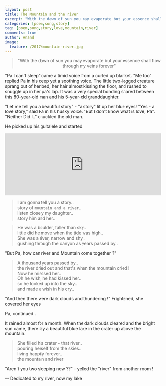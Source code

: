 ```yaml
---
layout: post
title: The Mountain and the river
excerpt: "With the dawn of sun you may evaporate but your essence shall flow through my veins forever"
categories: [poem,song,story]
tag: [poem,song,story,love,mountain,river]
comments: true
author: Anand
image:
  feature: /2017/mountain-river.jpg
---
```


> <center>"With the dawn of sun you may evaporate but your essence shall flow through my veins forever"</center>


"Pa I can't sleep" came a timid voice from a curled up blanket. "Me too" replied Pa in his deep yet a soothing voice. The little two-legged creature sprang out of her bed, her
hair almost kissing the floor, and rushed to snuggle up in her pa's lap. It was a very special bonding shared between this 80-year-old man and his 5-year-old granddaughter.

"Let me tell you a beautiful story" - "a story" lit up her blue eyes! "Yes - a love story," said
Pa in his husky voice. "But I don't know what is love, Pa". "Neither Did I.." chuckled the old man.

He picked up his guitalele and started.

<iframe width="100%" height="200" scrolling="no" frameborder="no" src="https://w.soundcloud.com/player/?url=https%3A//api.soundcloud.com/tracks/345773589&amp;color=%23ff5500&amp;auto_play=false&amp;hide_related=false&amp;show_comments=true&amp;show_user=true&amp;show_reposts=false&amp;show_teaser=true&amp;visual=true"></iframe>


> I am gonna tell you a story..  
> story of `mountain and a river`..    
> listen closely my daughter..  
> story him and her..  

> He was a boulder, taller than sky..  
> little did he move when the tide was high..  
> She was a river, narrow and shy..  
> gushing through the canyon as years passed by..  


"But Pa, how can river and Mountain come together ?" 

> A thousand years passed by..  
> the river dried out and that's when the mountain cried !  
> Now he misssed her..  
> Oh he wish, he had kissed her..  
> so he looked up into the sky..  
> and made a wish in his cry..  

"And then there were dark clouds and thundering !" Frightened, she covered her eyes.

Pa, continued..

It rained almost for a month. When the dark clouds cleared and the bright sun came,
there lay a beautiful blue lake in the crater up above the mountain.

> She filled his crater -  that river..  
> pouring herself from the skies..  
> living happily forever..  
> the mountain and river  

"Aren't you two sleeping now ??" - yelled the "river" from another room !



-- Dedicated to my river, now my lake <i class="fa fa-heart heart-icon"></i>